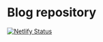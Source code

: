 # Blog repository

[![Netlify Status](https://api.netlify.com/api/v1/badges/7ea8542a-6dc7-4586-abc8-173f409776ce/deploy-status)](https://app.netlify.com/sites/gracious-bose-76e071/deploys)

